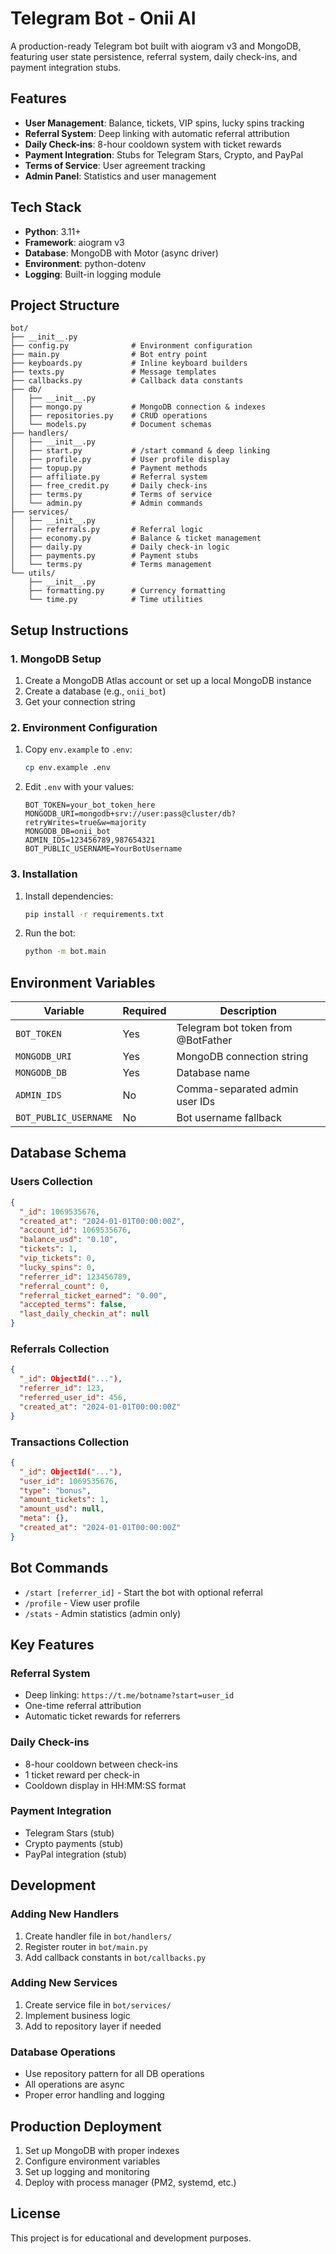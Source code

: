 # Telegram Bot - Onii AI

A production-ready Telegram bot built with aiogram v3 and MongoDB, featuring user state persistence, referral system, daily check-ins, and payment integration stubs.

## Features

- **User Management**: Balance, tickets, VIP spins, lucky spins tracking
- **Referral System**: Deep linking with automatic referral attribution
- **Daily Check-ins**: 8-hour cooldown system with ticket rewards
- **Payment Integration**: Stubs for Telegram Stars, Crypto, and PayPal
- **Terms of Service**: User agreement tracking
- **Admin Panel**: Statistics and user management

## Tech Stack

- **Python**: 3.11+
- **Framework**: aiogram v3
- **Database**: MongoDB with Motor (async driver)
- **Environment**: python-dotenv
- **Logging**: Built-in logging module

## Project Structure

```
bot/
├── __init__.py
├── config.py              # Environment configuration
├── main.py                # Bot entry point
├── keyboards.py           # Inline keyboard builders
├── texts.py               # Message templates
├── callbacks.py           # Callback data constants
├── db/
│   ├── __init__.py
│   ├── mongo.py           # MongoDB connection & indexes
│   ├── repositories.py    # CRUD operations
│   └── models.py          # Document schemas
├── handlers/
│   ├── __init__.py
│   ├── start.py           # /start command & deep linking
│   ├── profile.py         # User profile display
│   ├── topup.py           # Payment methods
│   ├── affiliate.py       # Referral system
│   ├── free_credit.py     # Daily check-ins
│   ├── terms.py           # Terms of service
│   └── admin.py           # Admin commands
├── services/
│   ├── __init__.py
│   ├── referrals.py       # Referral logic
│   ├── economy.py         # Balance & ticket management
│   ├── daily.py           # Daily check-in logic
│   ├── payments.py        # Payment stubs
│   └── terms.py           # Terms management
└── utils/
    ├── __init__.py
    ├── formatting.py      # Currency formatting
    └── time.py            # Time utilities
```

## Setup Instructions

### 1. MongoDB Setup

1. Create a MongoDB Atlas account or set up a local MongoDB instance
2. Create a database (e.g., `onii_bot`)
3. Get your connection string

### 2. Environment Configuration

1. Copy `env.example` to `.env`:
   ```bash
   cp env.example .env
   ```

2. Edit `.env` with your values:
   ```env
   BOT_TOKEN=your_bot_token_here
   MONGODB_URI=mongodb+srv://user:pass@cluster/db?retryWrites=true&w=majority
   MONGODB_DB=onii_bot
   ADMIN_IDS=123456789,987654321
   BOT_PUBLIC_USERNAME=YourBotUsername
   ```

### 3. Installation

1. Install dependencies:
   ```bash
   pip install -r requirements.txt
   ```

2. Run the bot:
   ```bash
   python -m bot.main
   ```

## Environment Variables

| Variable | Required | Description |
|----------|----------|-------------|
| `BOT_TOKEN` | Yes | Telegram bot token from @BotFather |
| `MONGODB_URI` | Yes | MongoDB connection string |
| `MONGODB_DB` | Yes | Database name |
| `ADMIN_IDS` | No | Comma-separated admin user IDs |
| `BOT_PUBLIC_USERNAME` | No | Bot username fallback |

## Database Schema

### Users Collection
```json
{
  "_id": 1069535676,
  "created_at": "2024-01-01T00:00:00Z",
  "account_id": 1069535676,
  "balance_usd": "0.10",
  "tickets": 1,
  "vip_tickets": 0,
  "lucky_spins": 0,
  "referrer_id": 123456789,
  "referral_count": 0,
  "referral_ticket_earned": "0.00",
  "accepted_terms": false,
  "last_daily_checkin_at": null
}
```

### Referrals Collection
```json
{
  "_id": ObjectId("..."),
  "referrer_id": 123,
  "referred_user_id": 456,
  "created_at": "2024-01-01T00:00:00Z"
}
```

### Transactions Collection
```json
{
  "_id": ObjectId("..."),
  "user_id": 1069535676,
  "type": "bonus",
  "amount_tickets": 1,
  "amount_usd": null,
  "meta": {},
  "created_at": "2024-01-01T00:00:00Z"
}
```

## Bot Commands

- `/start [referrer_id]` - Start the bot with optional referral
- `/profile` - View user profile
- `/stats` - Admin statistics (admin only)

## Key Features

### Referral System
- Deep linking: `https://t.me/botname?start=user_id`
- One-time referral attribution
- Automatic ticket rewards for referrers

### Daily Check-ins
- 8-hour cooldown between check-ins
- 1 ticket reward per check-in
- Cooldown display in HH:MM:SS format

### Payment Integration
- Telegram Stars (stub)
- Crypto payments (stub)
- PayPal integration (stub)

## Development

### Adding New Handlers
1. Create handler file in `bot/handlers/`
2. Register router in `bot/main.py`
3. Add callback constants in `bot/callbacks.py`

### Adding New Services
1. Create service file in `bot/services/`
2. Implement business logic
3. Add to repository layer if needed

### Database Operations
- Use repository pattern for all DB operations
- All operations are async
- Proper error handling and logging

## Production Deployment

1. Set up MongoDB with proper indexes
2. Configure environment variables
3. Set up logging and monitoring
4. Deploy with process manager (PM2, systemd, etc.)

## License

This project is for educational and development purposes.

